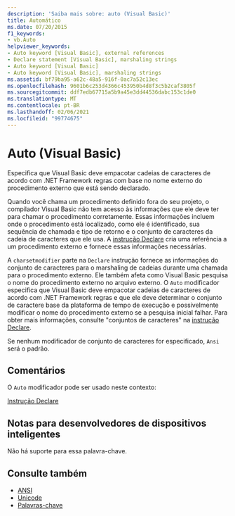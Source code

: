 ```yaml
---
description: 'Saiba mais sobre: auto (Visual Basic)'
title: Automático
ms.date: 07/20/2015
f1_keywords:
- vb.Auto
helpviewer_keywords:
- Auto keyword [Visual Basic], external references
- Declare statement [Visual Basic], marshaling strings
- Auto keyword [Visual Basic]
- Auto keyword [Visual Basic], marshaling strings
ms.assetid: bf79ba95-a62c-48a5-916f-0ac7a52c13ec
ms.openlocfilehash: 9601b6c253d4366c453950b4d8f3c5b2caf3805f
ms.sourcegitcommit: ddf7edb67715a5b9a45e3dd44536dabc153c1de0
ms.translationtype: MT
ms.contentlocale: pt-BR
ms.lasthandoff: 02/06/2021
ms.locfileid: "99774675"
---
```

# <a name="auto-visual-basic"></a>Auto (Visual Basic)

Especifica que Visual Basic deve empacotar cadeias de caracteres de acordo com .NET Framework regras com base no nome externo do procedimento externo que está sendo declarado.  
  
 Quando você chama um procedimento definido fora do seu projeto, o compilador Visual Basic não tem acesso às informações que ele deve ter para chamar o procedimento corretamente. Essas informações incluem onde o procedimento está localizado, como ele é identificado, sua sequência de chamada e tipo de retorno e o conjunto de caracteres da cadeia de caracteres que ele usa. A [instrução Declare](../statements/declare-statement.md) cria uma referência a um procedimento externo e fornece essas informações necessárias.  
  
 A `charsetmodifier` parte na `Declare` instrução fornece as informações do conjunto de caracteres para o marshaling de cadeias durante uma chamada para o procedimento externo. Ele também afeta como Visual Basic pesquisa o nome do procedimento externo no arquivo externo. O `Auto` modificador especifica que Visual Basic deve empacotar cadeias de caracteres de acordo com .NET Framework regras e que ele deve determinar o conjunto de caractere base da plataforma de tempo de execução e possivelmente modificar o nome do procedimento externo se a pesquisa inicial falhar. Para obter mais informações, consulte "conjuntos de caracteres" na [instrução Declare](../statements/declare-statement.md).  
  
 Se nenhum modificador de conjunto de caracteres for especificado, `Ansi` será o padrão.  
  
## <a name="remarks"></a>Comentários  

 O `Auto` modificador pode ser usado neste contexto:  
  
 [Instrução Declare](../statements/declare-statement.md)  
  
## <a name="smart-device-developer-notes"></a>Notas para desenvolvedores de dispositivos inteligentes  

 Não há suporte para essa palavra-chave.  
  
## <a name="see-also"></a>Consulte também

- [ANSI](ansi.md)
- [Unicode](unicode.md)
- [Palavras-chave](../keywords/index.md)
